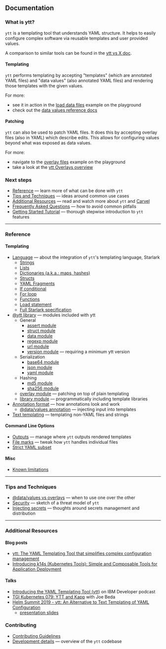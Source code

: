 ## Documentation

### What is ytt?
`ytt` is a templating tool that understands YAML structure. It helps to easily configure complex software via
 reusable templates and user provided values.

A comparison to similar tools can be found in the [ytt vs X doc](ytt-vs-x.md).
  
#### Templating
`ytt` performs templating by accepting "templates" (which are annotated YAML files) and "data values" 
(also annotated YAML files) and rendering those templates with the given values. 

For more:
* see it in action in the [load data files](https://get-ytt.io/#example:example-load-data-values) 
example on the playground
* check out the [data values reference docs](ytt-data-values.md)

#### Patching
`ytt` can also be used to patch YAML files. It does this by accepting overlay files (also in YAML) which describe
edits. This allows for configuring values beyond what was exposed as data values. 

For more:
* navigate to the [overlay files](https://get-ytt.io/#example:example-overlay-files)
example on the playground
* take a look at the [ytt Overlays overview](ytt-overlays.md)

### Next steps
- [Reference](#reference) — learn more of what can be done with `ytt`
- [Tips and Techniques](#tips-and-techniques) — ideas around common use cases
- [Additional Resources](#additional-resources) — read and watch more about `ytt` and [Carvel](https://carvel.dev)
- [Frequently Asked Questions](faq.md) — how to avoid common pitfalls
- [Getting Started Tutorial](https://get-ytt.io/#example:example-hello-world) — thorough stepwise introduction to `ytt` features

---

### Reference

#### Templating
- [Language](lang.md) — about the integration of `ytt`'s templating language, Starlark
  - [Strings](lang-ref-string.md)
  - [Lists](lang-ref-list.md)
  - [Dictionaries (a.k.a.: maps, hashes)](lang-ref-dict.md)
  - [Structs](lang-ref-structs.md)
  - [YAML Fragments](lang-ref-yaml-fragment.md)
  - [If conditional](lang-ref-if.md)
  - [For loop](lang-ref-for.md)
  - [Functions](lang-ref-def.md)
  - [Load statement](lang-ref-load.md)
  - [Full Starlark specification](https://github.com/google/starlark-go/blob/master/doc/spec.md#contents)
- [@ytt library](lang-ref-ytt.md) — modules included with ytt
  - General
    - [assert module](lang-ref-ytt.md#assert)
    - [struct module](lang-ref-ytt.md#struct)
    - [data module](lang-ref-ytt.md#data)
    - [regexp module](lang-ref-ytt.md#regexp)
    - [url module](lang-ref-ytt.md#url)
    - [version module](lang-ref-ytt-version.md) — requiring a minimum ytt version
  - Serialization
    - [base64 module](lang-ref-ytt.md#base64)
    - [json module](lang-ref-ytt.md#json)
    - [yaml module](lang-ref-ytt.md#yaml)
  - Hashing
    - [md5 module](lang-ref-ytt.md#md5)
    - [sha256 module](lang-ref-ytt.md#sha256)
  - [overlay module](lang-ref-ytt-overlay.md) — patching on top of plain templating
  - [library module](lang-ref-ytt-library.md) — programmatically including template libraries
- [Annotation format](lang-ref-annotation.md) — how annotations look and work
  - [@data/values annotation](ytt-data-values.md) — injecting input into templates
- [Text templating](ytt-text-templating.md) — templating non-YAML files and strings

#### Command Line Options
- [Outputs](outputs.md) — manage where `ytt` outputs rendered templates
- [File marks](file-marks.md) — tweak how `ytt` handles individual files
- [Strict YAML subset](strict.md)

#### Misc
- [Known limitations](known-limitations.md)

---

### Tips and Techniques
- [@data/values vs overlays](data-values-vs-overlays.md) — when to use one over the other
- [Security](security.md) — sketch of a threat model of `ytt`
- [Injecting secrets](injecting-secrets.md) — thoughts around secrets management and distribution

---

### Additional Resources
#### Blog posts

- [ytt: The YAML Templating Tool that simplifies complex configuration management](https://developer.ibm.com/blogs/yaml-templating-tool-to-simplify-complex-configuration-management/)
- [Introducing k14s (Kubernetes Tools): Simple and Composable Tools for Application Deployment](https://content.pivotal.io/blog/introducing-k14s-kubernetes-tools-simple-and-composable-tools-for-application-deployment)

#### Talks

- [Introducing the YAML Templating Tool (ytt)](https://www.youtube.com/watch?v=KbB5tI_g3bo) on IBM Developer podcast
- [TGI Kubernetes 079: YTT and Kapp](https://www.youtube.com/watch?v=CSglwNTQiYg) with Joe Beda
- [Helm Summit 2019 - ytt: An Alternative to Text Templating of YAML Configuration](https://www.youtube.com/watch?v=7-PqgpkxC7E)
  - [presentation slides](https://github.com/k14s/meetups/blob/develop/ytt-2019-sep-helm-summit.pdf)

### Contributing

- [Contributing Guidelines](../CONTRIBUTING.md)
- [Development details](dev.md) — overview of the `ytt` codebase
